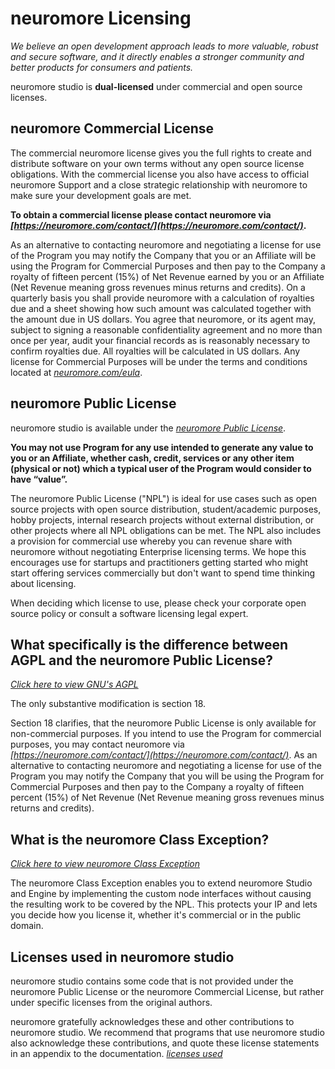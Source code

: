 # neuromore Licensing

_We believe an open development approach leads to more valuable, robust and secure software, and it directly enables a stronger community and better products for consumers and patients._

neuromore studio is **dual-licensed** under commercial and open source licenses. 

## neuromore Commercial License

The commercial neuromore license gives you the full rights to create and distribute software on your own terms without any open source license obligations. With the commercial license you also have access to official neuromore Support and a close strategic relationship with neuromore to make sure your development goals are met.

**To obtain a commercial license please contact neuromore via *[https://neuromore.com/contact/](https://neuromore.com/contact/)*.**

As an alternative to contacting neuromore and negotiating a license for use of the Program you may notify the Company that you or an Affiliate will be using the Program for Commercial Purposes and then pay to the Company a royalty of fifteen percent (15%) of Net Revenue earned by you or an Affiliate (Net Revenue meaning gross revenues minus returns and credits). On a quarterly basis you shall provide neuromore with a calculation of royalties due and a sheet showing how such amount was calculated together with the amount due in US dollars. You agree that neuromore, or its agent may, subject to signing a reasonable confidentiality agreement and no more than once per year, audit your financial records as is reasonably necessary to confirm royalties due. All royalties will be calculated in US dollars. Any license for Commercial Purposes will be under the terms and conditions located at *[neuromore.com/eula](https://neuromore.com/eula)*.

## neuromore Public License

neuromore studio is available under the *[neuromore Public License](https://github.com/neuromore/studio/blob/master/neuromore-public-license.md)*.

**You may not use Program for any use intended to generate any value to you or an Affiliate, whether cash, credit, services or any other item (physical or not) which a typical user of the Program would consider to have “value”.**

The neuromore Public License ("NPL") is ideal for use cases such as open source projects with open source distribution, student/academic purposes, hobby projects, internal research projects without external distribution, or other projects where all NPL obligations can be met. The NPL also includes a provision for commercial use whereby you can revenue share with neuromore without negotiating Enterprise licensing terms. We hope this encourages use for startups and practitioners getting started who might start offering services commercially but don't want to spend time thinking about licensing.

When deciding which license to use, please check your corporate open source policy or consult a software licensing legal expert.

## What specifically is the difference between AGPL and the neuromore Public License?
*[Click here to view GNU's AGPL](https://www.gnu.org/licenses/agpl-3.0.de.html)*

The only substantive modification is section 18.

Section 18 clarifies, that the neuromore Public License is only available for non-commercial purposes. If you intend to use the Program for commercial purposes, you may contact neuromore via *[https://neuromore.com/contact/](https://neuromore.com/contact/)*. As an alternative to contacting neuromore and negotiating a license for use of the Program you may notify the Company that you will be using the Program for Commercial Purposes and then pay to the Company a royalty of fifteen percent (15%) of Net Revenue (Net Revenue meaning gross revenues minus returns and credits).

## What is the neuromore Class Exception?
*[Click here to view neuromore Class Exception](https://github.com/neuromore/studio/blob/master/neuromore-class-exception.md)*

The neuromore Class Exception enables you to extend neuromore Studio and Engine by implementing the custom node interfaces without causing the resulting work to be covered by the NPL. This protects your IP and lets you decide how you license it, whether it's commercial or in the public domain.

## Licenses used in neuromore studio
neuromore studio contains some code that is not provided under the neuromore Public License or the neuromore Commercial License, but rather under specific licenses from the original authors.

neuromore gratefully acknowledges these and other contributions to neuromore studio. We recommend that programs that use neuromore studio also acknowledge these contributions, and quote these license statements in an appendix to the documentation.
*[licenses used](https://github.com/neuromore/studio/blob/master/deps/README.md)*
